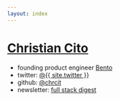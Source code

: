 ```yaml
---
layout: index
---
```



<h1 class="site-title"><a href="{{ site.url }}">Christian Cito</a></h1>
<ul class="site-list">
  <li>founding product engineer <a target="_blank" href="https://bento.me/chrcit">Bento</a></li> 
  <li>twitter: <a target="_blank" href="https://twitter.com/{{ site.twitter }}">@{{ site.twitter }}</a></li>
  <li>github: <a target="_blank" href="https://github.com/chrcit">@chrcit</a></li>
  <li>newsletter: <a target="_blank" href="https://app.mailbrew.com/chrcit/devs-fh98L5BO4g2T">full stack digest</a></li>
</ul>
